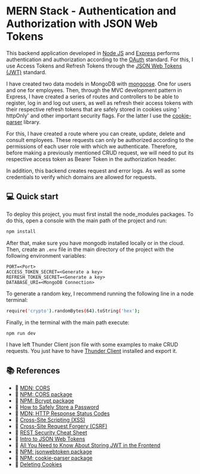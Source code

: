 # MERN Stack - Authentication and Authorization with JSON Web Tokens

This backend application developed in [Node JS](https://nodejs.org/en/) and [Express](https://www.npmjs.com/package/express) performs authentication and authorization according to the [OAuth](https://es.wikipedia.org/wiki/OAuth) standard. For this, I use Access Tokens and Refresh Tokens through the [JSON Web Tokens (JWT)](https://jwt.io/) standard.

I have created two data models in MongoDB with [mongoose](https://mongoosejs.com/). One for users and one for employees. Then, through the MVC development pattern in Express, I have created a series of routes and controllers to be able to register, log in and log out users, as well as refresh their access tokens with their respective refresh tokens that are safely stored in cookies using ' httpOnly' and other important security flags. For the latter I use the [cookie-parser](https://www.npmjs.com/package/cookie-parser) library.

For this, I have created a route where you can create, update, delete and consult employees. These requests can only be authorized according to the permissions of each user role with which we authenticate. Therefore, before making a previously mentioned CRUD request, we will need to put its respective access token as Bearer Token in the authorization header.

In addition, this backend creates request and error logs. As well as some credentials to verify which domains are allowed for requests.

## 💻 Quick start

To deploy this project, you must first install the node_modules packages. To do this, open a console with the main path of the project and run:

```bash
npm install
```

After that, make sure you have mongodb installed locally or in the cloud. Then, create an `.env` file in the main directory of the project with the following environment variables:

    PORT=<Port>
    ACCESS_TOKEN_SECRET=<Generate a key>
    REFRESH_TOKEN_SECRET=<Generate a key>
    DATABASE_URI=<MongoDB Connection>

To generate a random key, I recommend running the following line in a node terminal:

```bash
require('crypto').randomBytes(64).toString('hex');
```

Finally, in the terminal with the main path execute:

```bash
npm run dev
```

I have left Thunder Client json file with some examples to make CRUD requests. You just have to have [Thunder Client](https://www.thunderclient.com/) installed and export it.

## 📚 References

- 🔗 [MDN: CORS](https://developer.mozilla.org/en-US/docs/Web/HTTP/CORS)
- 🔗 [NPM: CORS package](https://www.npmjs.com/package/cors)
- 🔗 [NPM: Bcrypt package](https://www.npmjs.com/package/bcrypt)
- 🔗 [How to Safely Store a Password](https://codahale.com/how-to-safely-store-a-password/)
- 🔗 [MDN: HTTP Response Status Codes](https://developer.mozilla.org/en-US/docs/Web/HTTP/Status)
- 🔗 [Cross-Site Scripting (XSS)](https://owasp.org/www-community/attacks/xss/)
- 🔗 [Cross-Site Request Forgery (CSRF)](https://owasp.org/www-community/attacks/csrf)
- 🔗 [REST Security Cheat Sheet](https://cheatsheetseries.owasp.org/cheatsheets/REST_Security_Cheat_Sheet.html)
- 🔗 [Intro to JSON Web Tokens](https://jwt.io/introduction)
- 🔗 [All You Need to Know About Storing JWT in the Frontend](https://dev.to/cotter/localstorage-vs-cookies-all-you-need-to-know-about-storing-jwt-tokens-securely-in-the-front-end-15id)
- 🔗 [NPM: jsonwebtoken package](https://www.npmjs.com/package/jsonwebtoken)
- 🔗 [NPM: cookie-parser package](https://www.npmjs.com/package/cookie-parser)
- 🔗 [Deleting Cookies](http://expressjs.com/en/api.html#res.clearCookie)
